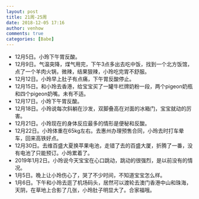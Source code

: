 ```yaml
---
layout: post
title: 21周-25周
date: 2018-12-05 17:16
author: venhow
comments: true
categories: [Babe]
---
```

<ul>
    <li>12月5日。小玲下午胃反酸。</li>
    <li>12月9日。气温突降，煤气用完，下午3点多出去吃中饭，找到一个北方饭馆，点了一个羊肉火锅，微辣，结果狠辣，小玲吃完胃不舒服。</li>
    <li>12月12日。小玲早上肚子有点痛，下午胃反酸停止。</li>
    <li>12月15日。和小玲去香港，给宝宝买了一罐牛栏牌奶粉一段，两个pigeon奶瓶和四个pigeon奶嘴。未有不适。</li>
    <li>12月17日。小玲下午胃反酸。</li>
    <li>12月18日。小玲说每次斜躺在沙发，双脚叠高在对面的冰箱门，宝宝就动的厉害。</li>
    <li>12月21日。小玲现在的身体反应最多的情形是便秘和反酸。</li>
    <li>12月22日。小玲体重在65kg左右。去惠州办理预售合同，小玲去时打车晕车，回来高铁好点。</li>
    <li>12月30日。去维百盛大夏换苹果电池，走错了去的百盛大厦，折腾了一番，没有电池了只能预订。小玲累着了。</li>
    <li>2019年1月2日。小玲说今天宝宝在心口跳动，跳动的很强烈，是以前没有的情况。</li>
    <li>1月5日。晚上让小玲伤心了，哭了不少时间，不知道宝宝怎么样。</li>
    <li>1月6日。下午和小玲去逛了机场码头，居然可以渡轮去澳门香港中山和珠海，天阴，在草地上合影了几张，小玲肚子明显大了。合家福哦。</li>
</ul>
